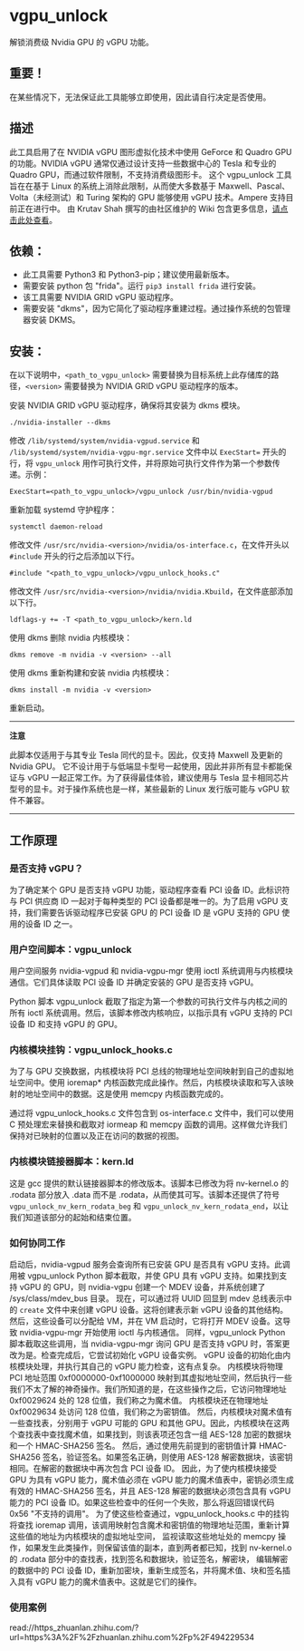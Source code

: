 # vgpu_unlock

解锁消费级 Nvidia GPU 的 vGPU 功能。

## 重要！

在某些情况下，无法保证此工具能够立即使用，因此请自行决定是否使用。

## 描述

此工具启用了在 NVIDIA vGPU 图形虚拟化技术中使用 GeForce 和 Quadro GPU 的功能。NVIDIA vGPU 通常仅通过设计支持一些数据中心的 Tesla 和专业的 Quadro GPU，而通过软件限制，不支持消费级图形卡。
这个 vgpu_unlock 工具旨在在基于 Linux 的系统上消除此限制，从而使大多数基于 Maxwell、Pascal、Volta（未经测试）和 Turing 架构的 GPU 能够使用 vGPU 技术。Ampere 支持目前正在进行中。
由 Krutav Shah 撰写的由社区维护的 Wiki 包含更多信息，[请点击此处查看](https://docs.google.com/document/d/1pzrWJ9h-zANCtyqRgS7Vzla0Y8Ea2-5z2HEi4X75d2Q/edit?usp=sharing)。

## 依赖：

* 此工具需要 Python3 和 Python3-pip；建议使用最新版本。
* 需要安装 python 包 "frida"。运行 `pip3 install frida` 进行安装。
* 该工具需要 NVIDIA GRID vGPU 驱动程序。
* 需要安装 "dkms"，因为它简化了驱动程序重建过程。通过操作系统的包管理器安装 DKMS。

## 安装：

在以下说明中，`<path_to_vgpu_unlock>` 需要替换为目标系统上此存储库的路径，`<version>` 需要替换为 NVIDIA GRID vGPU 驱动程序的版本。

安装 NVIDIA GRID vGPU 驱动程序，确保将其安装为 dkms 模块。
```
./nvidia-installer --dkms
```

修改 `/lib/systemd/system/nvidia-vgpud.service` 和 `/lib/systemd/system/nvidia-vgpu-mgr.service` 文件中以 `ExecStart=` 开头的行，将 `vgpu_unlock` 用作可执行文件，并将原始可执行文件作为第一个参数传递。示例：
```
ExecStart=<path_to_vgpu_unlock>/vgpu_unlock /usr/bin/nvidia-vgpud
```

重新加载 systemd 守护程序：
```
systemctl daemon-reload
```

修改文件 `/usr/src/nvidia-<version>/nvidia/os-interface.c`，在文件开头以 `#include` 开头的行之后添加以下行。
```
#include "<path_to_vgpu_unlock>/vgpu_unlock_hooks.c"
```

修改文件 `/usr/src/nvidia-<version>/nvidia/nvidia.Kbuild`，在文件底部添加以下行。
```
ldflags-y += -T <path_to_vgpu_unlock>/kern.ld
```
使用 dkms 删除 nvidia 内核模块：
```
dkms remove -m nvidia -v <version> --all
```
使用 dkms 重新构建和安装 nvidia 内核模块：
```
dkms install -m nvidia -v <version>
```

重新启动。

---
**注意**

此脚本仅适用于与其专业 Tesla 同代的显卡。因此，仅支持 Maxwell 及更新的 Nvidia GPU。
它不设计用于与低端显卡型号一起使用，因此并非所有显卡都能保证与 vGPU 一起正常工作。为了获得最佳体验，建议使用与 Tesla 显卡相同芯片型号的显卡。对于操作系统也是一样，某些最新的 Linux 发行版可能与 vGPU 软件不兼容。

---

## 工作原理

### 是否支持 vGPU？

为了确定某个 GPU 是否支持 vGPU 功能，驱动程序查看 PCI 设备 ID。此标识符与 PCI 供应商 ID 一起对于每种类型的 PCI 设备都是唯一的。为了启用 vGPU 支持，我们需要告诉驱动程序已安装 GPU 的 PCI 设备 ID 是 vGPU 支持的 GPU 使用的设备 ID 之一。

### 用户空间脚本：vgpu_unlock

用户空间服务 nvidia-vgpud 和 nvidia-vgpu-mgr 使用 ioctl 系统调用与内核模块通信。它们具体读取 PCI 设备 ID 并确定安装的 GPU 是否支持 vGPU。

Python 脚本 vgpu_unlock 截取了指定为第一个参数的可执行文件与内核之间的所有 ioctl 系统调用。然后，该脚本修改内核响应，以指示具有 vGPU 支持的 PCI 设备 ID 和支持 vGPU 的 GPU。

### 内核模块挂钩：vgpu_unlock_hooks.c

为了与 GPU 交换数据，内核模块将 PCI 总线的物理地址空间映射到自己的虚拟地址空间中。使用 ioremap\* 内核函数完成此操作。然后，内核模块读取和写入该映射的地址空间中的数据。这是使用 memcpy 内核函数完成的。

通过将 vgpu_unlock_hooks.c 文件包含到 os-interface.c 文件中，我们可以使用 C 预处理宏来替换和截取对 iormeap 和 memcpy 函数的调用。这样做允许我们保持对已映射的位置以及正在访问的数据的视图。

### 内核模块链接器脚本：kern.ld

这是 gcc 提供的默认链接器脚本的修改版本。该脚本已修改为将 nv-kernel.o 的 .rodata 部分放入 .data 而不是 .rodata，从而使其可写。该脚本还提供了符号 `vgpu_unlock_nv_kern_rodata_beg` 和 `vgpu_unlock_nv_kern_rodata_end`，以让我们知道该部分的起始和结束位置。

### 如何协同工作

启动后，nvidia-vgpud 服务会查询所有已安装 GPU 是否具有 vGPU 支持。此调用被 vgpu_unlock Python 脚本截取，并使 GPU 具有 vGPU 支持。如果找到支持 vGPU 的 GPU，则 nvidia-vgpu 创建一个 MDEV 设备，并系统创建了 /sys/class/mdev_bus 目录。
现在，可以通过将 UUID 回显到 mdev 总线表示中的 `create` 文件中来创建 vGPU 设备。这将创建表示新 vGPU 设备的其他结构。然后，这些设备可以分配给 VM，并在 VM 启动时，它将打开 MDEV 设备。这导致 nvidia-vgpu-mgr 开始使用 ioctl 与内核通信。
同样，vgpu_unlock Python 脚本截取这些调用，当 nvidia-vgpu-mgr 询问 GPU 是否支持 vGPU 时，答案更改为是。检查完成后，它尝试初始化 vGPU 设备实例。
vGPU 设备的初始化由内核模块处理，并执行其自己的 vGPU 能力检查，这有点复杂。
内核模块将物理 PCI 地址范围 0xf0000000-0xf1000000 映射到其虚拟地址空间，然后执行一些我们不太了解的神奇操作。我们所知道的是，在这些操作之后，它访问物理地址 0xf0029624 处的 128 位值，我们称之为魔术值。
内核模块还在物理地址 0xf0029634 处访问 128 位值，我们称之为密钥值。
然后，内核模块对魔术值有一些查找表，分别用于 vGPU 可能的 GPU 和其他 GPU。因此，内核模块在这两个查找表中查找魔术值，如果找到，则该表项还包含一组 AES-128 加密的数据块和一个 HMAC-SHA256 签名。
然后，通过使用先前提到的密钥值计算 HMAC-SHA256 签名，验证签名。如果签名正确，则使用 AES-128 解密数据块，该密钥相同。在解密的数据块中再次包含 PCI 设备 ID。
因此，为了使内核模块接受 GPU 为具有 vGPU 能力，魔术值必须在 vGPU 能力的魔术值表中，密钥必须生成有效的 HMAC-SHA256 签名，并且 AES-128 解密的数据块必须包含具有 vGPU 能力的 PCI 设备 ID。如果这些检查中的任何一个失败，那么将返回错误代码 0x56 "不支持的调用"。
为了使这些检查通过，vgpu_unlock_hooks.c 中的挂钩将查找 ioremap 调用，该调用映射包含魔术和密钥值的物理地址范围，重新计算这些值的地址为内核模块的虚拟地址空间，
监视读取这些地址处的 memcpy 操作，如果发生此类操作，则保留该值的副本，直到两者都已知，找到 nv-kernel.o 的 .rodata 部分中的查找表，找到签名和数据块，验证签名，解密块，
编辑解密的数据中的 PCI 设备 ID，重新加密块，重新生成签名，并将魔术值、块和签名插入具有 vGPU 能力的魔术值表中。这就是它们的操作。


### 使用案例
read://https_zhuanlan.zhihu.com/?url=https%3A%2F%2Fzhuanlan.zhihu.com%2Fp%2F494229534
